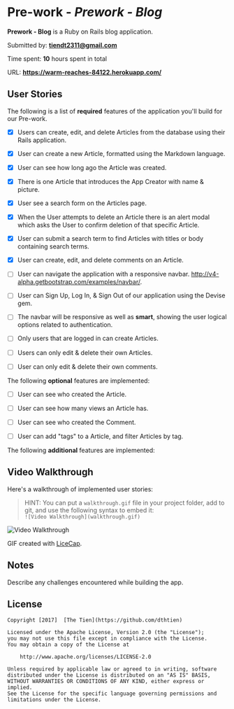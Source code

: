 # Pre-work - *Prework - Blog*

**Prework - Blog** is a Ruby on Rails blog application.

Submitted by: **tiendt2311@gmail.com**

Time spent: **10** hours spent in total

URL: **https://warm-reaches-84122.herokuapp.com/**

## User Stories

The following is a list of **required** features of the application you'll build for our Pre-work.

* [x] Users can create, edit, and delete Articles from the database using their Rails application.
* [x] User can create a new Article, formatted using the Markdown language.
* [x] User can see how long ago the Article was created.
* [x] There is one Article that introduces the App Creator with name & picture.
* [x] User see a search form on the Articles page.
* [x] When the User attempts to delete an Article there is an alert modal which asks the User to confirm deletion of that specific Article.
* [x] User can submit a search term to find Articles with titles or body containing search terms.
* [x] User can create, edit, and delete comments on an Article.
* [ ] User can navigate the application with a responsive navbar.
      http://v4-alpha.getbootstrap.com/examples/navbar/.
* [ ] User can Sign Up, Log In, & Sign Out of our application using the Devise gem.      
* [ ] The navbar will be responsive as well as **smart**, showing the user logical options related to authentication.
* [ ] Only users that are logged in can create Articles.
* [ ] Users can only edit & delete their own Articles.
* [ ] User can only edit & delete their own comments.


The following **optional** features are implemented:

* [ ] User can see who created the Article.
* [ ] User can see how many views an Article has.
* [ ] User can see who created the Comment.
* [ ] User can add "tags" to a Article, and filter Articles by tag.


The following **additional** features are implemented:


## Video Walkthrough 

Here's a walkthrough of implemented user stories:

> HINT: You can put a `walkthrough.gif` file in your project folder, add to git, and use the following syntax to embed it:  
> `![Video Walkthrough](walkthrough.gif)` 
> 

![Video Walkthrough](/path/to/your/gif/file)

GIF created with [LiceCap](http://www.cockos.com/licecap/).

## Notes

Describe any challenges encountered while building the app.

## License

    Copyright [2017]  [The Tien](https://github.com/dthtien)

    Licensed under the Apache License, Version 2.0 (the "License");
    you may not use this file except in compliance with the License.
    You may obtain a copy of the License at

        http://www.apache.org/licenses/LICENSE-2.0

    Unless required by applicable law or agreed to in writing, software
    distributed under the License is distributed on an "AS IS" BASIS,
    WITHOUT WARRANTIES OR CONDITIONS OF ANY KIND, either express or implied.
    See the License for the specific language governing permissions and
    limitations under the License.